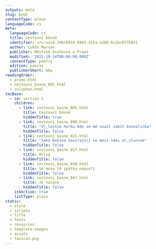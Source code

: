 ```yaml
---
outputs: meta
slug: book
contentType: prose
languageCode: cs
meta:
  languageCode: cs
  title: Cestovní básně
  identifier: urn:uuid:296c0919-9963-415a-a386-6c26c077b931
  author: Lukáš Marvan
  publisher: Městská knihovna v Praze
  modified: '2021-10-14T00:00:00.000Z'
  contentType: poetry
  edition: poezie
  publisherShort: mkp
readingOrder:
  - promo.html
  - cestovni_basne_005.html
  - colophon.html
tocBase:
  - id: section-1
    children:
      - link: cestovni_basne_005.html
        title: Cestovní básně
        hiddenTitle: true
      - link: cestovni_basne_008.html
        title: "V\_lesním horku kde se mě snaží zabít konvalinka"
        hiddenTitle: false
      - link: cestovni_basne_021.html
        title: "Jako bažina zavírající se mezi námi a\_sluncem"
        hiddenTitle: false
      - link: cestovni_basne_027.html
        title: Mrtvý
        hiddenTitle: false
      - link: cestovni_basne_038.html
        title: Se mnou tě zpátky nepustí
        hiddenTitle: false
      - link: cestovni_basne_047.html
        title: Je načase
        hiddenTitle: false
    isSection: true
    listType: plain
static:
  - style
  - scripts
  - title
  - fonts
  - resources
  - template-images
  - assets
  - favicon.png
---
```

